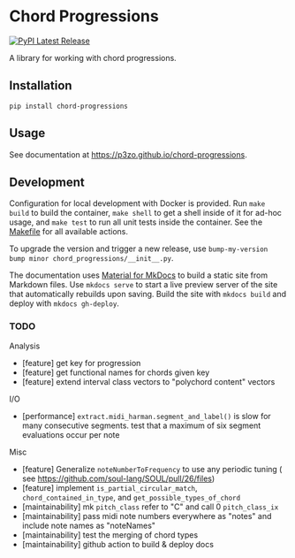 # Chord Progressions

[![PyPI Latest Release](https://img.shields.io/pypi/v/chord-progressions.svg)](https://pypi.org/project/chord-progressions/)

A library for working with chord progressions.

## Installation

```
pip install chord-progressions
```

## Usage

See documentation at https://p3zo.github.io/chord-progressions.

## Development

Configuration for local development with Docker is provided. Run `make build` to build the container, `make shell` to
get a shell inside of it for ad-hoc usage, and `make test` to run all unit tests inside the container. See
the [Makefile](Makefile) for all available actions.

To upgrade the version and trigger a new release, use `bump-my-version bump minor chord_progressions/__init__.py`.

The documentation uses [Material for MkDocs](https://squidfunk.github.io/mkdocs-material/) to build a static site from
Markdown files. Use `mkdocs serve` to start a live preview server of the site that automatically rebuilds upon saving.
Build the site with `mkdocs build` and deploy with `mkdocs gh-deploy`.

### TODO

Analysis

- [feature] get key for progression
- [feature] get functional names for chords given key
- [feature] extend interval class vectors to "polychord content" vectors

I/O

- [performance] `extract.midi_harman.segment_and_label()` is slow for many consecutive segments. test that a
  maximum of six segment evaluations occur per note

Misc

- [feature] Generalize `noteNumberToFrequency` to use any periodic tuning (
  see https://github.com/soul-lang/SOUL/pull/26/files)
- [feature] implement `is_partial_circular_match`, `chord_contained_in_type`, and `get_possible_types_of_chord`
- [maintainability] mk `pitch_class` refer to "C" and call 0 `pitch_class_ix`
- [maintainability] pass midi note numbers everywhere as "notes" and include note names as "noteNames"
- [maintainability] test the merging of chord types
- [maintainability] github action to build & deploy docs
